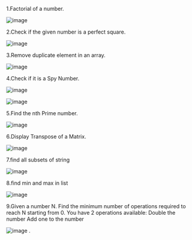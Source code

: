 
1.Factorial of a number.


![image](https://user-images.githubusercontent.com/52289692/152693416-3971be7b-495c-45f7-bb4c-344882d7f313.png)

2.Check if the given number is a perfect square.


![image](https://user-images.githubusercontent.com/52289692/152693512-3280cffe-4583-4844-81bb-10089588cf36.png)

3.Remove duplicate element in an array.

![image](https://user-images.githubusercontent.com/52289692/152693706-f215afe3-b7ef-4ca9-89a8-ac38e40c62f9.png)

4.Check if it is a Spy Number.

![image](https://user-images.githubusercontent.com/52289692/152693756-9ceb1a2c-446c-4fe9-96a3-f6ff3d02dc10.png)

![image](https://user-images.githubusercontent.com/52289692/152693759-270b2d95-720a-4ae0-bd2a-0cdae82a920f.png)

5.Find the nth Prime number.

![image](https://user-images.githubusercontent.com/52289692/152693822-b5e97f71-0daf-4d50-a494-4f5cdce8e5d2.png)

6.Display Transpose of a Matrix.

![image](https://user-images.githubusercontent.com/52289692/152693851-8f0a381e-6532-43d2-915e-37bf130ef525.png)

7.find all subsets of string

![image](https://user-images.githubusercontent.com/52289692/152693880-9701079b-da35-4bea-897a-b2bd3993e88e.png)

8.find min and max in list

![image](https://user-images.githubusercontent.com/52289692/152693946-e70f869b-3c7a-4220-bc0a-eaaf91b7ad70.png)

9.Given a number N. Find the minimum number of operations required to reach N starting from 0. 
You have 2 operations available:
Double the number
Add one to the number

![image](https://user-images.githubusercontent.com/52289692/152694007-0314c58d-8cd8-4079-903a-2738a417d4dd.png)
.





